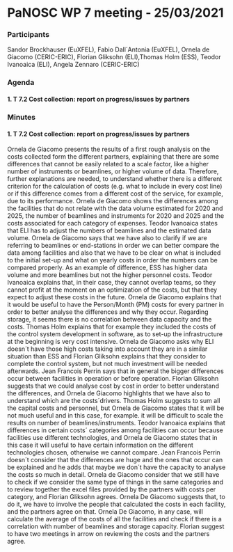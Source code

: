 # PaNOSC WP 7 meeting - 25/03/2021

### Participants
Sandor Brockhauser (EuXFEL), Fabio Dall´Antonia (EuXFEL),  Ornela de Giacomo (CERIC-ERIC), Florian Gliksohn (ELI),Thomas Holm (ESS), Teodor Ivanoaica (ELI),  Angela Zennaro (CERIC-ERIC)

### Agenda

#### 1. T 7.2 Cost collection: report on progress/issues by partners


### Minutes

#### 1. T 7.2 Cost collection: report on progress/issues by partners
Ornela de Giacomo presents the results of a first rough analysis on the costs collected form the different partners, explaining that there are some differences that cannot be easily related to a scale factor, like a higher number of instruments or beamlines, or higher volume of data. Therefore, further explanations are needed, to understand whether there is a different criterion for the calculation of costs (e.g. what to include in every cost line) or if this difference comes from a different cost of the service, for example, due to its performance.  Ornela de Giacomo shows the differences among the facilities that do not relate with the data volume estimated for 2020 and 2025, the number of beamlines and instruments for 2020 and 2025 and the costs associated for each category of expenses. Teodor Ivanoaica states that ELI has to adjust the numbers of beamlines and the estimated data volume. Ornela de Giacomo says that we have also to clarify if we are referring to beamlines or end-stations in order we can better compare the data among facilities and also that we have to be clear on what is included to the initial set-up and what on yearly costs in order the numbers can be compared properly. As an example of difference, ESS has higher data volume and more beamlines but not the higher personnel costs. Teodor Ivanoaica explains that, in their case, they cannot overlap teams, so they cannot profit at the moment on an optimization of the costs, but that they expect to adjust these costs in the future. Ornela de Giacomo explains that it would be useful to have the Person/Month (PM) costs for every partner in order to better analyse the differences and why they occur. 
Regarding storage, it seems there is no correlation between data capacity and the costs. Thomas Holm explains that for example they included the costs of the control system development in software, as to set-up the infrastructure at the beginning is very cost intensive. Ornela de Giacomo asks why ELI doesn´t have those high costs taking into account they are in a similar situation than ESS and Florian Gliksohn explains that they consider to complete the control system, but not much investment will be needed afterwards.  Jean Francois Perrin says that in general the bigger differences occur between facilities in operation or before operation.
Florian Gliksohn suggests that we could analyse cost by cost in order to better understand the differences, and Ornela de Giacomo highlights that we have also to understand which are the costs´drivers. Thomas Holm suggests to sum all the capital costs and personnel, but Ornela de Giacomo states that it will be not much useful and in this case, for example. it will be difficult to scale the results on number of beamlines/instruments. Teodor Ivanoaica  explains that differences in certain costs´ categories among facilities can occur because facilities use different technologies, and Ornela de Giacomo states that in this case it will useful to have certain information on the different technologies chosen, otherwise we cannot compare. Jean Francois Perrin doesn´t consider that the differences are huge and the ones that occur can be explained and  he adds that maybe we don´t have the capacity to analyse the costs so much in detail. Ornela de Giacomo consider that we still have to check if we consider the same type of things in the same categories and to review together the excel files provided by the partners with costs per category, and Florian Gliksohn agrees. Ornela De Giacomo suggests that, to do it, we have to involve the people that calculated the costs in each facility, and the partners agree on that. Ornela De Giacomo, in any case, will calculate the average of the costs of all the facilities and check if there is a correlation with number of beamlines and storage capacity. Florian suggest to have two meetings in arrow on reviewing the costs and the partners agree. 
